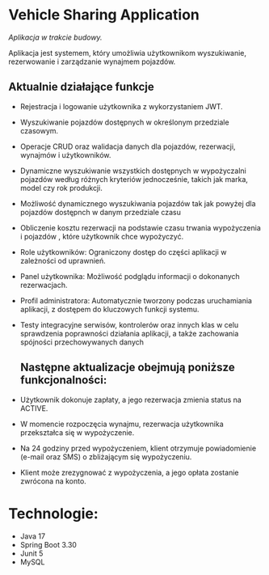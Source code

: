 # Vehicle Sharing Application

_Aplikacja w trakcie budowy._

Aplikacja jest systemem, który umożliwia użytkownikom wyszukiwanie, rezerwowanie i zarządzanie wynajmem pojazdów. 

## Aktualnie działające funkcje
- Rejestracja i logowanie użytkownika z wykorzystaniem JWT.
- Wyszukiwanie pojazdów dostępnych w określonym przedziale czasowym.
- Operacje CRUD oraz walidacja danych dla pojazdów, rezerwacji, wynajmów i użytkowników.
- Dynamiczne wyszukiwanie wszystkich dostępnych w wypożyczalni pojazdów według różnych kryteriów jednocześnie, takich jak marka, model czy rok produkcji.
- Możliwość dynamicznego wyszukiwania pojazdów tak jak powyżej dla pojazdów dostępnch w danym przedziale czasu
- Obliczenie kosztu rezerwacji na podstawie czasu trwania wypożyczenia i pojazdów , które użytkownik chce wypożyczyć.
- Role użytkowników: Ograniczony dostęp do części aplikacji w zależności od uprawnień.
- Panel użytkownika: Możliwość podglądu informacji o dokonanych rezerwacjach.
- Profil administratora: Automatycznie tworzony podczas uruchamiania aplikacji, z dostępem do kluczowych funkcji systemu.
- Testy integracyjne serwisów, kontrolerów oraz innych klas w celu sprawdzenia poprawności działania aplikacji, a także zachowania spójności przechowywanych danych 

  ## Następne aktualizacje obejmują poniższe funkcjonalności:
- Użytkownik dokonuje zapłaty, a jego rezerwacja zmienia status na ACTIVE.
- W momencie rozpoczęcia wynajmu, rezerwacja użytkownika przekształca się w wypożyczenie.
- Na 24 godziny przed wypożyczeniem, klient otrzymuje powiadomienie (e-mail oraz SMS) o zbliżającym się wypożyczeniu.
- Klient może zrezygnować z wypożyczenia, a jego opłata zostanie zwrócona na konto.

# Technologie:
- Java 17
- Spring Boot 3.30
- Junit 5
- MySQL

